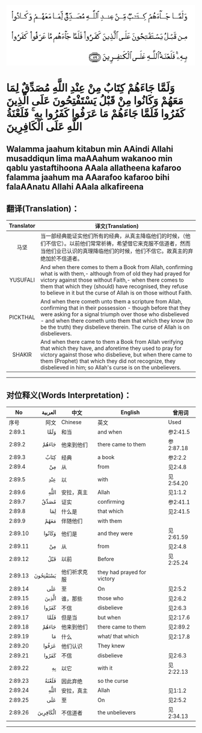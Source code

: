 ![002:089](images/002_089.gif)

#  وَلَمَّا جَاءَهُمْ كِتَابٌ مِنْ عِنْدِ اللَّهِ مُصَدِّقٌ لِمَا مَعَهُمْ وَكَانُوا مِنْ قَبْلُ يَسْتَفْتِحُونَ عَلَى الَّذِينَ كَفَرُوا فَلَمَّا جَاءَهُمْ مَا عَرَفُوا كَفَرُوا بِهِ ۚ فَلَعْنَةُ اللَّهِ عَلَى الْكَافِرِينَ 

## Walamma jaahum kitabun min AAindi Allahi musaddiqun lima maAAahum wakanoo min qablu yastaftihoona AAala allatheena kafaroo falamma jaahum ma AAarafoo kafaroo bihi falaAAnatu Allahi AAala alkafireena

## 翻译(Translation)：

| Translator | 译文(Translation)                                            |
|:----------:| ------------------------------------------------------------ |
| 马坚       | 当一部经典能证实他们所有的经典，从真主降临他们的时候，（他们不信它）。以前他们常常祈祷，希望借它来克服不信道者，然而当他们业已认识的真理降临他们的时候，他们不信它。故真主的弃绝加於不信道者。 |
| YUSUFALI   | And when there comes to them a Book from Allah, confirming what is with them,- although from of old they had prayed for victory against those without Faith,- when there comes to them that which they (should) have recognised, they refuse to believe in it but the curse of Allah is on those without Faith. |
| PICKTHAL   | And when there cometh unto them a scripture from Allah, confirming that in their possession - though before that they were asking for a signal triumph over those who disbelieved - and when there cometh unto them that which they know (to be the truth) they disbelieve therein. The curse of Allah is on disbelievers. |
| SHAKIR     | And when there came to them a Book from Allah verifying that which they have, and aforetime they used to pray for victory against those who disbelieve, but when there came to them (Prophet) that which they did not recognize, they disbelieved in him; so Allah's curse is on the unbelievers. |

---

## 对位释义(Words Interpretation)：

| No      |  العربية | 中文         | English                     | 曾用词    |
| ------- | -------: | ------------ | --------------------------- | --------- |
| 序号    |     阿文 | Chinese      | 英文                        | Used      |
| 2:89.1  |     وَلَمَّا | 和当         | and when                    | 参2:41.5  |
| 2:89.2  |    جَاءَهُمْ | 他来到他们   | there came to them          | 参2:87.18 |
| 2:89.3  |     كِتَابٌ | 经典         | a book                      | 参2:2.2   |
| 2:89.4  |       مِنْ | 从           | from                        | 见2:4.8   |
| 2:89.5  |      عِنْدِ | 以           | with                        | 见2:54.20 |
| 2:89.6  |     اللَّهِ | 安拉，真主   | Allah                       | 见1:1.2   |
| 2:89.7  |     مُصَدِّقٌ | 证实         | confirming                  | 参2:41.1  |
| 2:89.8  |      لِمَا | 什么是       | that which                  | 见2:41.5  |
| 2:89.9  |     مَعَهُمْ | 伴随他们     | with them                   |           |
| 2:89.10 |   وَكَانُوا | 他们是       | and they were               | 见2:61.59 |
| 2:89.11 |       مِنْ | 从           | from                        | 见2:4.8   |
| 2:89.12 |      قَبْلُ | 以前         | Before                      | 见2:25.24 |
| 2:89.13 | يَسْتَفْتِحُونَ | 他们祈求克服 | they had prayed for victory |           |
| 2:89.14 |      عَلَى | 至           | On                          | 见2:5.2   |
| 2:89.15 |    الَّذِينَ | 谁，那些     | those who                   | 见2:6.2   |
| 2:89.16 |    كَفَرُوا | 不信         | disbelieve                  | 见2:6.3   |
| 2:89.17 |     فَلَمَّا | 但是当       | but when                    | 见2:17.6  |
| 2:89.18 |    جَاءَهُمْ | 他来到他们   | there came to them          | 见2:89.2  |
| 2:89.19 |       مَا | 什么         | what/ that which            | 见2:17.8  |
| 2:89.20 |    عَرَفُوا | 他们认识     | They knew                   |           |
| 2:89.21 |    كَفَرُوا | 不信         | disbelieve                  | 见2:6.3   |
| 2:89.22 |       بِهِ | 以它         | with it                     | 见2:22.13 |
| 2:89.23 |    فَلَعْنَةُ | 因此弃绝     | so the curse                |           |
| 2:89.24 |     اللَّهِ | 安拉，真主   | Allah                       | 见1:1.2   |
| 2:89.25 |      عَلَى | 至           | On                          | 见2:5.2   |
| 2:89.26 | الْكَافِرِينَ | 不信道者     | the unbelievers             | 见2:34.13 |

---
